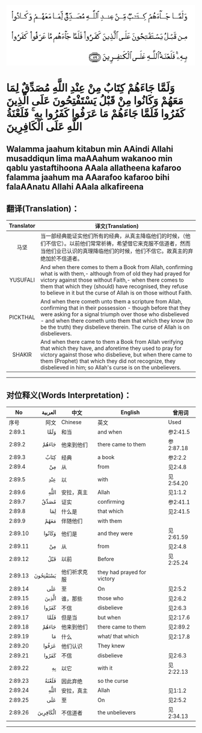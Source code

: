 ![002:089](images/002_089.gif)

#  وَلَمَّا جَاءَهُمْ كِتَابٌ مِنْ عِنْدِ اللَّهِ مُصَدِّقٌ لِمَا مَعَهُمْ وَكَانُوا مِنْ قَبْلُ يَسْتَفْتِحُونَ عَلَى الَّذِينَ كَفَرُوا فَلَمَّا جَاءَهُمْ مَا عَرَفُوا كَفَرُوا بِهِ ۚ فَلَعْنَةُ اللَّهِ عَلَى الْكَافِرِينَ 

## Walamma jaahum kitabun min AAindi Allahi musaddiqun lima maAAahum wakanoo min qablu yastaftihoona AAala allatheena kafaroo falamma jaahum ma AAarafoo kafaroo bihi falaAAnatu Allahi AAala alkafireena

## 翻译(Translation)：

| Translator | 译文(Translation)                                            |
|:----------:| ------------------------------------------------------------ |
| 马坚       | 当一部经典能证实他们所有的经典，从真主降临他们的时候，（他们不信它）。以前他们常常祈祷，希望借它来克服不信道者，然而当他们业已认识的真理降临他们的时候，他们不信它。故真主的弃绝加於不信道者。 |
| YUSUFALI   | And when there comes to them a Book from Allah, confirming what is with them,- although from of old they had prayed for victory against those without Faith,- when there comes to them that which they (should) have recognised, they refuse to believe in it but the curse of Allah is on those without Faith. |
| PICKTHAL   | And when there cometh unto them a scripture from Allah, confirming that in their possession - though before that they were asking for a signal triumph over those who disbelieved - and when there cometh unto them that which they know (to be the truth) they disbelieve therein. The curse of Allah is on disbelievers. |
| SHAKIR     | And when there came to them a Book from Allah verifying that which they have, and aforetime they used to pray for victory against those who disbelieve, but when there came to them (Prophet) that which they did not recognize, they disbelieved in him; so Allah's curse is on the unbelievers. |

---

## 对位释义(Words Interpretation)：

| No      |  العربية | 中文         | English                     | 曾用词    |
| ------- | -------: | ------------ | --------------------------- | --------- |
| 序号    |     阿文 | Chinese      | 英文                        | Used      |
| 2:89.1  |     وَلَمَّا | 和当         | and when                    | 参2:41.5  |
| 2:89.2  |    جَاءَهُمْ | 他来到他们   | there came to them          | 参2:87.18 |
| 2:89.3  |     كِتَابٌ | 经典         | a book                      | 参2:2.2   |
| 2:89.4  |       مِنْ | 从           | from                        | 见2:4.8   |
| 2:89.5  |      عِنْدِ | 以           | with                        | 见2:54.20 |
| 2:89.6  |     اللَّهِ | 安拉，真主   | Allah                       | 见1:1.2   |
| 2:89.7  |     مُصَدِّقٌ | 证实         | confirming                  | 参2:41.1  |
| 2:89.8  |      لِمَا | 什么是       | that which                  | 见2:41.5  |
| 2:89.9  |     مَعَهُمْ | 伴随他们     | with them                   |           |
| 2:89.10 |   وَكَانُوا | 他们是       | and they were               | 见2:61.59 |
| 2:89.11 |       مِنْ | 从           | from                        | 见2:4.8   |
| 2:89.12 |      قَبْلُ | 以前         | Before                      | 见2:25.24 |
| 2:89.13 | يَسْتَفْتِحُونَ | 他们祈求克服 | they had prayed for victory |           |
| 2:89.14 |      عَلَى | 至           | On                          | 见2:5.2   |
| 2:89.15 |    الَّذِينَ | 谁，那些     | those who                   | 见2:6.2   |
| 2:89.16 |    كَفَرُوا | 不信         | disbelieve                  | 见2:6.3   |
| 2:89.17 |     فَلَمَّا | 但是当       | but when                    | 见2:17.6  |
| 2:89.18 |    جَاءَهُمْ | 他来到他们   | there came to them          | 见2:89.2  |
| 2:89.19 |       مَا | 什么         | what/ that which            | 见2:17.8  |
| 2:89.20 |    عَرَفُوا | 他们认识     | They knew                   |           |
| 2:89.21 |    كَفَرُوا | 不信         | disbelieve                  | 见2:6.3   |
| 2:89.22 |       بِهِ | 以它         | with it                     | 见2:22.13 |
| 2:89.23 |    فَلَعْنَةُ | 因此弃绝     | so the curse                |           |
| 2:89.24 |     اللَّهِ | 安拉，真主   | Allah                       | 见1:1.2   |
| 2:89.25 |      عَلَى | 至           | On                          | 见2:5.2   |
| 2:89.26 | الْكَافِرِينَ | 不信道者     | the unbelievers             | 见2:34.13 |

---
